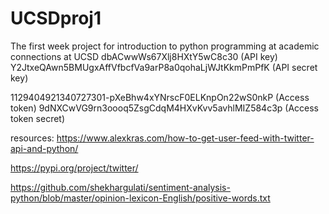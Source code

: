 # UCSDproj1
The first week project for introduction to python programming at academic connections at UCSD
dbACwwWs67Xlj8HXtY5wC8c30 (API key)
Y2JtxeQAwn5BMUgxAffVfbcfVa9arP8a0qohaLjWJtKkmPmPfK (API secret key)

1129404921340727301-pXeBhw4xYNrscF0ELKnpOn22wS0nkP (Access token)
9dNXCwVG9rn3oooq5ZsgCdqM4HXvKvv5avhlMIZ584c3p (Access token secret)

resources:
https://www.alexkras.com/how-to-get-user-feed-with-twitter-api-and-python/

https://pypi.org/project/twitter/

https://github.com/shekhargulati/sentiment-analysis-python/blob/master/opinion-lexicon-English/positive-words.txt
